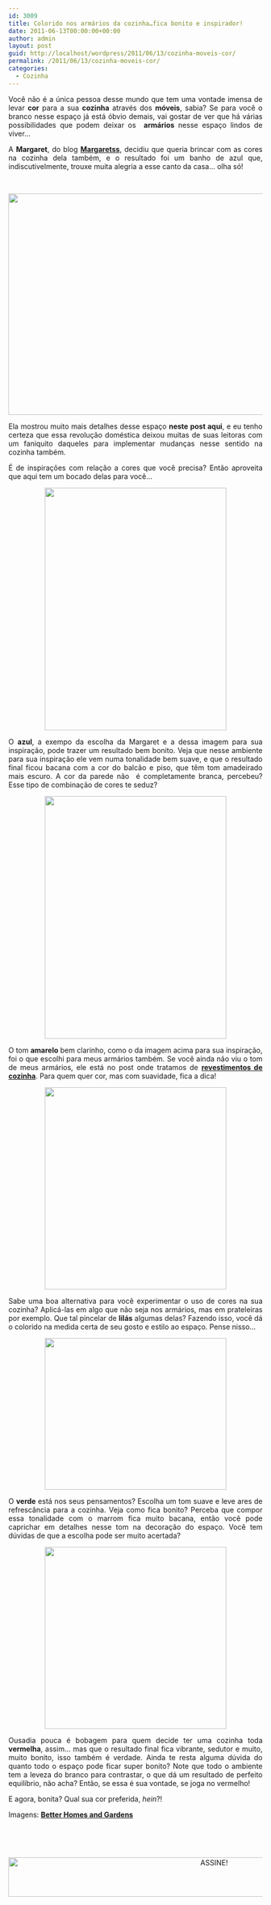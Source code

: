 ```yaml
---
id: 3009
title: Colorido nos armários da cozinha…fica bonito e inspirador!
date: 2011-06-13T00:00:00+00:00
author: admin
layout: post
guid: http://localhost/wordpress/2011/06/13/cozinha-moveis-cor/
permalink: /2011/06/13/cozinha-moveis-cor/
categories:
  - Cozinha
---
```

<p style="text-align: justify;">
  Você não é a única pessoa desse mundo que tem uma vontade imensa de levar <strong>cor</strong> para a sua <strong>cozinha</strong> através dos <strong>móveis</strong>, sabia? Se para você o branco nesse espaço já está óbvio demais, vai gostar de ver que há várias possibilidades que podem deixar os  <strong>armários</strong> nesse espaço lindos de viver…
</p>

<p style="text-align: justify;">
  A <strong>Margaret</strong>, do blog <strong><a href="http://www.margaretss.com.br/" target="_blank">Margaretss</a></strong>, decidiu que queria brincar com as cores na cozinha dela também, e o resultado foi um banho de azul que, indiscutivelmente, trouxe muita alegria a esse canto da casa… olha só!
</p>

&nbsp;

<p align="center">
  <a href="http://www.trololodemulher.com.br/blog/wp-content/uploads/2011/06/cozinha-moveis-armarios-cor1.jpg"><img class="alignnone size-full wp-image-6502" title="cozinha móveis armários cor[1]" src="http://www.trololodemulher.com.br/blog/wp-content/uploads/2011/06/cozinha-moveis-armarios-cor1.jpg" alt="" width="582" height="438" /></a>
</p>

<p style="text-align: justify;">
  Ela mostrou muito mais detalhes desse espaço <strong>neste post aqui</strong>, e eu tenho certeza que essa revolução doméstica deixou muitas de suas leitoras com um faniquito daqueles para implementar mudanças nesse sentido na cozinha também.
</p>

<p style="text-align: justify;">
  É de inspirações com relação a cores que você precisa? Então aproveita que aqui tem um bocado delas para você…
</p>

<p align="center">
  <a href="http://www.trololodemulher.com.br/blog/wp-content/uploads/2011/06/cozinha-moveis-armarios-cor.jpg"><img class="alignnone size-full wp-image-6501" title="cozinha móveis armários cor" src="http://www.trololodemulher.com.br/blog/wp-content/uploads/2011/06/cozinha-moveis-armarios-cor.jpg" alt="" width="360" height="480" /></a>
</p>

<p style="text-align: justify;">
  O <strong>azul</strong>, a exempo da escolha da Margaret e a dessa imagem para sua inspiração, pode trazer um resultado bem bonito. Veja que nesse ambiente para sua inspiração ele vem numa tonalidade bem suave, e que o resultado final ficou bacana com a cor do balcão e piso, que têm tom amadeirado mais escuro. A cor da parede não  é completamente branca, percebeu? Esse tipo de combinação de cores te seduz?
</p>

<p align="center">
  <a href="http://www.trololodemulher.com.br/blog/wp-content/uploads/2011/06/cozinha-moveis-armarios-cor2.jpg"><img class="alignnone size-full wp-image-6503" title="cozinha móveis armários cor[2]" src="http://www.trololodemulher.com.br/blog/wp-content/uploads/2011/06/cozinha-moveis-armarios-cor2.jpg" alt="" width="360" height="480" /></a>
</p>

<p style="text-align: justify;">
  O tom <strong>amarelo</strong> bem clarinho, como o da imagem acima para sua inspiração, foi o que escolhi para meus armários também. Se você ainda não viu o tom de meus armários, ele está no post onde tratamos de <strong><a href="http://www.trololodemulher.com.br/2009/07/23/decoracao-revestimento-cozinha/" target="_blank">revestimentos de cozinha</a></strong>. Para quem quer cor, mas com suavidade, fica a dica!
</p>

<p align="center">
  <a href="http://www.trololodemulher.com.br/blog/wp-content/uploads/2011/06/cozinha-moveis-armarios-cor3.jpg"><img class="alignnone size-full wp-image-6504" title="cozinha móveis armários cor[3]" src="http://www.trololodemulher.com.br/blog/wp-content/uploads/2011/06/cozinha-moveis-armarios-cor3.jpg" alt="" width="360" height="400" /></a>
</p>

<p style="text-align: justify;">
  Sabe uma boa alternativa para você experimentar o uso de cores na sua cozinha? Aplicá-las em algo que não seja nos armários, mas em prateleiras por exemplo. Que tal pincelar de <strong>lilás</strong> algumas delas? Fazendo isso, você dá o colorido na medida certa de seu gosto e estilo ao espaço. Pense nisso…
</p>

<p align="center">
  <a href="http://www.trololodemulher.com.br/blog/wp-content/uploads/2011/06/cozinha-moveis-armarios-cor4.jpg"><img class="alignnone size-full wp-image-6505" title="cozinha móveis armários cor[4]" src="http://www.trololodemulher.com.br/blog/wp-content/uploads/2011/06/cozinha-moveis-armarios-cor4.jpg" alt="" width="360" height="300" /></a>
</p>

<p style="text-align: justify;">
  O <strong>verde</strong> está nos seus pensamentos? Escolha um tom suave e leve ares de refrescância para a cozinha. Veja como fica bonito? Perceba que compor essa tonalidade com o marrom fica muito bacana, então você pode caprichar em detalhes nesse tom na decoração do espaço. Você tem dúvidas de que a escolha pode ser muito acertada?
</p>

<p align="center">
  <a href="http://www.trololodemulher.com.br/blog/wp-content/uploads/2011/06/cozinha-moveis-armarios-cor5.jpg"><img class="alignnone size-full wp-image-6506" title="cozinha móveis armários cor[5]" src="http://www.trololodemulher.com.br/blog/wp-content/uploads/2011/06/cozinha-moveis-armarios-cor5.jpg" alt="" width="360" height="360" /></a>
</p>

<p style="text-align: justify;">
  Ousadia pouca é bobagem para quem decide ter uma cozinha toda <strong>vermelha</strong>, assim… mas que o resultado final fica vibrante, sedutor e muito, muito bonito, isso também é verdade. Ainda te resta alguma dúvida do quanto todo o espaço pode ficar super bonito? Note que todo o ambiente tem a leveza do branco para contrastar, o que dá um resultado de perfeito equilíbrio, não acha? Então, se essa é sua vontade, se joga no vermelho!
</p>

<p style="text-align: justify;">
  E agora, bonita? Qual sua cor preferida, <em>hein</em>?!
</p>

Imagens: **<a href="http://www.bhg.com/" target="_blank">Better Homes and Gardens</a>**

&nbsp;

&nbsp;

<p align="center">
  <a href="http://feedburner.google.com/fb/a/mailverify?uri=blogBichaFemea&loc=en_US" target="_blank"><img class="alignnone size-full wp-image-10439" src="http://www.trololodemulher.com.br/blog/wp-content/uploads/2014/09/ASSINE.png" alt="ASSINE!" width="800" height="78" /></a>
</p>